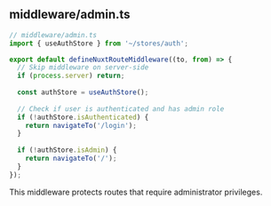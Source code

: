 ## middleware/admin.ts

```typescript
// middleware/admin.ts
import { useAuthStore } from '~/stores/auth';

export default defineNuxtRouteMiddleware((to, from) => {
  // Skip middleware on server-side
  if (process.server) return;
  
  const authStore = useAuthStore();
  
  // Check if user is authenticated and has admin role
  if (!authStore.isAuthenticated) {
    return navigateTo('/login');
  }
  
  if (!authStore.isAdmin) {
    return navigateTo('/');
  }
});
```

This middleware protects routes that require administrator privileges.
